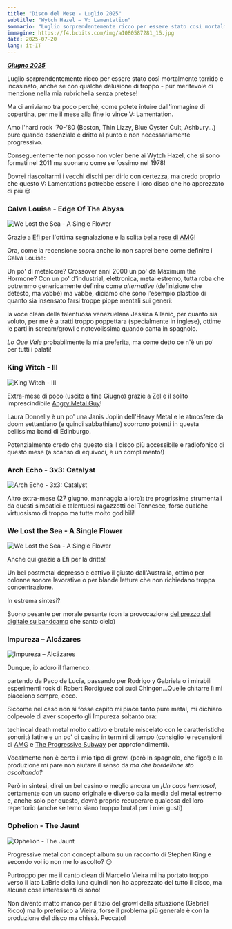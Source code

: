 ```yaml
---
title: "Disco del Mese - Luglio 2025"
subtitle: "Wytch Hazel – V: Lamentation"
sommario: "Luglio sorprendentemente ricco per essere stato così mortalmente torrido e incasinato..."
immagine: https://f4.bcbits.com/img/a1080587281_16.jpg
date: 2025-07-20
lang: it-IT
---
```


[_**Giugno 2025**_](/posts/ita/disco-del-mese-06-2025)

Luglio sorprendentemente ricco per essere stato così mortalmente torrido e incasinato, anche se con qualche delusione di troppo - pur meritevole di menzione nella mia rubrichella senza pretese!

Ma ci arriviamo tra poco perché, come potete intuire dall'immagine di copertina, per me il mese alla fine lo vince V: Lamentation.

Amo l'hard rock '70-'80 (Boston, Thin Lizzy, Blue Öyster Cult, Ashbury...) pure quando essenziale e dritto al punto e non necessariamente progressivo.

Conseguentemente non posso non voler bene ai Wytch Hazel, che si sono formati nel 2011 ma suonano come se fossimo nel 1978!

Dovrei riascoltarmi i vecchi dischi per dirlo con certezza, ma credo proprio che questo V: Lamentations potrebbe essere il loro disco che ho apprezzato di più 😌

### Calva Louise - Edge Of The Abyss 

![We Lost the Sea - A Single Flower](https://f4.bcbits.com/img/a3654271297_16.jpg)

Grazie a [Efi](https://electricrequiem.com/@effimera) per l'ottima segnalazione e la solita [bella rece di AMG](https://www.angrymetalguy.com/calva-louise-edge-of-the-abyss-review/)!

Ora, come la recensione sopra anche io non saprei bene come definire i Calva Louise: 

Un po' di metalcore? Crossover anni 2000 un po' da Maximum the Hormone? Con un po' d'industrial, elettronica, metal estremo, tutta roba che potremmo genericamente definire come _alternative_ (definizione che detesto, ma vabbè) ma vabbè, diciamo che sono l'esempio plastico di quanto sia insensato farsi troppe pippe mentali sui generi:

la voce clean della talentuosa venezuelana Jessica Allanic, per quanto sia voluto, per me è a tratti troppo poppettara (specialmente in inglese), ottime le parti in scream/growl e notevolissima quando canta in spagnolo.

_Lo Que Vale_ probabilmente la mia preferita, ma come detto ce n'è un po' per tutti i palati!

###  King Witch - III

![King Witch - III](https://f4.bcbits.com/img/a1412817024_16.jpg)

Extra-mese di poco (uscito a fine Giugno) grazie a [Zel](https://livellosegreto.it/@Zel) e il solito imprescindibile [Angry Metal Guy](https://www.angrymetalguy.com/king-witch-iii-review/)!

Laura Donnelly è un po' una Janis Joplin dell'Heavy Metal e le atmosfere da doom settantiano (e quindi sabbathiano) scorrono potenti in questa bellissima band di Edinburgo. 

Potenzialmente credo che questo sia il disco più accessibile e radiofonico di questo mese (a scanso di equivoci, è un complimento!)

### Arch Echo - 3x3: Catalyst

![Arch Echo - 3x3: Catalyst](https://f4.bcbits.com/img/a2032903714_16.jpg)

Altro extra-mese (27 giugno, mannaggia a loro): tre progrissime strumentali da questi simpatici e talentuosi ragazzotti del Tennesee, forse qualche virtuosismo di troppo ma tutte molto godibili!

###  We Lost the Sea - A Single Flower

![We Lost the Sea - A Single Flower](https://f4.bcbits.com/img/a2047852325_16.jpg)

Anche qui grazie a Efi per la dritta!

Un bel postmetal depresso e cattivo il giusto dall'Australia, ottimo per colonne sonore lavorative o per blande letture che non richiedano troppa concentrazione.

In estrema sintesi?

Suono pesante per morale pesante (con la provocazione [del prezzo del digitale su bandcamp](https://welosttheseatl.bandcamp.com/album/a-single-flower) che santo cielo)

### Impureza – Alcázares

![Impureza – Alcázares](https://f4.bcbits.com/img/a2394424493_16.jpg)

Dunque, io adoro il flamenco: 

partendo da Paco de Lucía, passando per Rodrigo y Gabriela o i mirabili esperimenti rock di Robert Rordiguez coi suoi Chingon...Quelle chitarre lì mi piacciono sempre, ecco.

Siccome nel caso non si fosse capito mi piace tanto pure metal, mi dichiaro colpevole di aver scoperto gli Impureza soltanto ora:

techincal death metal molto cattivo e brutale miscelato con le caratteristiche sonorità latine e un po' di casino in termini di tempo (consiglio le recensioni di [AMG](https://www.angrymetalguy.com/impureza-alcazares-review/) e [The Progressive Subway](https://theprogressivesubway.com/2025/07/11/review-impureza-alcazares/) per approfondimenti).

Vocalmente non è certo il mio tipo di growl (però in spagnolo, che figo!) e la produzione mi pare non aiutare il senso da _ma che bordellone sto ascoltando?_

Però in sintesi, direi un bel casino o meglio ancora un _¡Un caos hermoso!_, certamente con un suono originale e diverso dalla media del metal estremo e, anche solo per questo, dovrò proprio recuperare qualcosa del loro repertorio (anche se temo siano troppo brutal per i miei gusti)

### Ophelion - The Jaunt

![Ophelion - The Jaunt](https://f4.bcbits.com/img/a3687264809_16.jpg)

Progressive metal con concept album su un racconto di Stephen King e secondo voi io non me lo ascolto? 😏

Purtroppo per me il canto clean di Marcello Vieira mi ha portato troppo verso il lato LaBrie della luna quindi non ho apprezzato del tutto il disco, ma alcune cose interessanti ci sono! 

Non divento matto manco per il tizio del growl della situazione (Gabriel Ricco) ma lo preferisco a Vieira, forse il problema più generale è con la produzione del disco ma chissà. Peccato!